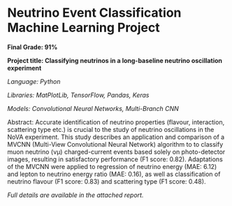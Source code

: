 # Neutrino Event Classification Machine Learning Project

**Final Grade: 91%**

**Project title: Classifying neutrinos in a long-baseline neutrino oscillation experiment**

_Language: Python_

_Libraries: MatPlotLib, TensorFlow, Pandas, Keras_

_Models: Convolutional Neural Networks, Multi-Branch CNN_

Abstract: Accurate identification of neutrino properties (flavour, interaction, scattering
type etc.) is crucial to the study of neutrino oscillations in the NoVA experiment. This
study describes an application and comparison of a MVCNN (Multi-View Convolutional
Neural Network) algorithm to to classify muon neutrino (νμ) charged-current events based
solely on photo-detector images, resulting in satisfactory performance (F1 score: 0.82).
Adaptations of the MVCNN were applied to regression of neutrino energy (MAE: 6.12) and
lepton to neutrino energy ratio (MAE: 0.16), as well as classification of neutrino flavour
(F1 score: 0.83) and scattering type (F1 score: 0.48).

_Full details are available in the attached report._

